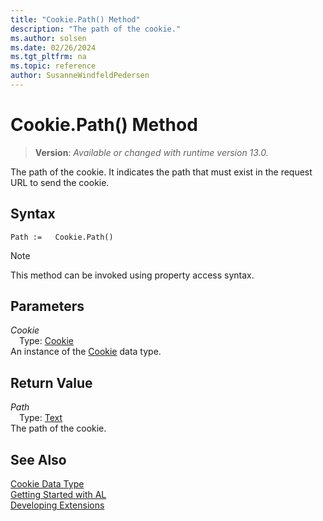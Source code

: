 ```yaml
---
title: "Cookie.Path() Method"
description: "The path of the cookie."
ms.author: solsen
ms.date: 02/26/2024
ms.tgt_pltfrm: na
ms.topic: reference
author: SusanneWindfeldPedersen
---
```

[//]: # (START>DO_NOT_EDIT)
[//]: # (IMPORTANT:Do not edit any of the content between here and the END>DO_NOT_EDIT.)
[//]: # (Any modifications should be made in the .xml files in the ModernDev repo.)
# Cookie.Path() Method
> **Version**: _Available or changed with runtime version 13.0._

The path of the cookie. It indicates the path that must exist in the request URL to send the cookie.


## Syntax
```AL
Path :=   Cookie.Path()
```
> [!NOTE]
> This method can be invoked using property access syntax.
## Parameters
*Cookie*  
&emsp;Type: [Cookie](cookie-data-type.md)  
An instance of the [Cookie](cookie-data-type.md) data type.  

## Return Value
*Path*  
&emsp;Type: [Text](../text/text-data-type.md)  
The path of the cookie.


[//]: # (IMPORTANT: END>DO_NOT_EDIT)
## See Also
[Cookie Data Type](cookie-data-type.md)  
[Getting Started with AL](../../devenv-get-started.md)  
[Developing Extensions](../../devenv-dev-overview.md)